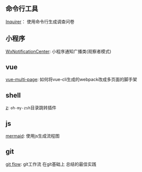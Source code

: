 ## 命令行工具
[Inquirer](https://github.com/SBoudrias/Inquirer.js)： 使用命令行生成调查问卷 

## 小程序
[WxNotificationCenter](https://github.com/icindy/WxNotificationCenter): 小程序通知广播类(观察者模式)

## vue
[vue-multi-page](https://github.com/jarvan4dev/vue-multi-page): 如何将vue-cli生成的webpack改成多页面的脚手架

## shell
[z](https://github.com/robbyrussell/oh-my-zsh/tree/master/plugins/z): `oh-my-zsh`目录跳转插件


## js
[mermaid](https://github.com/knsv/mermaid): 使用js生成流程图

## git
[git flow](https://github.com/nvie/gitflow): git工作流 在git基础上 总结的最佳实践